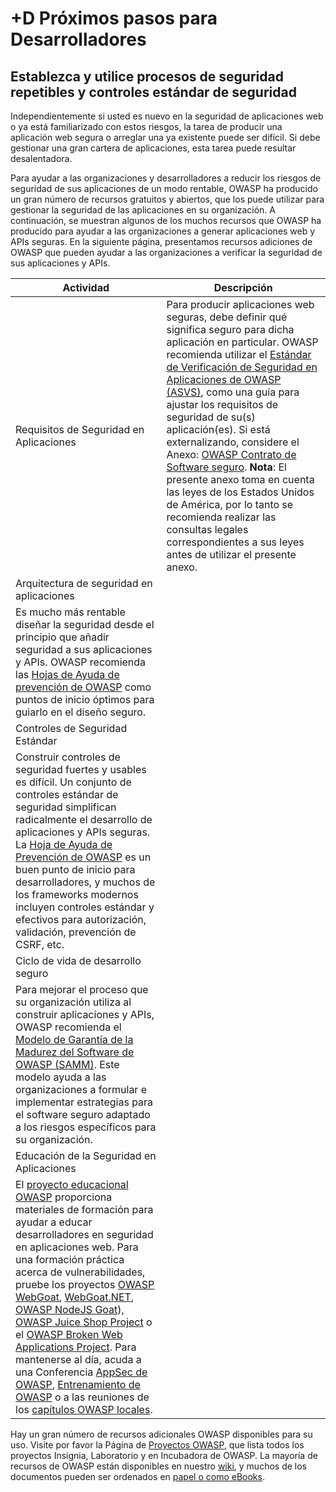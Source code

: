 # +D Próximos pasos para Desarrolladores

## Establezca y utilice procesos de seguridad repetibles y controles estándar de seguridad

Independientemente si usted es nuevo en la seguridad de aplicaciones web o ya está familiarizado con estos riesgos, la tarea de producir una aplicación web segura o arreglar una ya existente puede ser difícil. Si debe gestionar una gran cartera de aplicaciones, esta tarea puede resultar desalentadora.

Para ayudar a las organizaciones y desarrolladores a reducir los riesgos de seguridad de sus aplicaciones de un modo rentable, OWASP ha producido un gran número de recursos gratuitos y abiertos, que los puede utilizar para gestionar la seguridad de las aplicaciones en su organización. A continuación, se muestran algunos de los muchos recursos que OWASP ha producido para ayudar a las organizaciones a generar aplicaciones web y APIs seguras. En la siguiente página, presentamos recursos adiciones de OWASP que pueden ayudar a las organizaciones a verificar la seguridad de sus aplicaciones y APIs.

| Actividad | Descripción |
| --- | --- |
| Requisitos de Seguridad en Aplicaciones | Para producir aplicaciones web seguras, debe definir qué significa seguro para dicha aplicación en particular. OWASP recomienda utilizar el [Estándar de Verificación de Seguridad en Aplicaciones de OWASP (ASVS)](https://owasp.org/www-project-application-security-verification-standard/), como una guía para ajustar los requisitos de seguridad de su(s) aplicación(es). Si está externalizando, considere el Anexo: [OWASP Contrato de Software seguro](https://owasp.org/www-community/OWASP_Secure_Software_Contract_Annex). **Nota**: El presente anexo toma en cuenta las leyes de los Estados Unidos de América, por lo tanto se recomienda realizar las consultas legales correspondientes a sus leyes antes de utilizar el presente anexo. |
| Arquitectura de seguridad en aplicaciones | 
Es mucho más rentable diseñar la seguridad desde el principio que añadir seguridad a sus aplicaciones y APIs. OWASP recomienda las [Hojas de Ayuda de prevención de OWASP](https://cheatsheetseries.owasp.org/) como puntos de inicio óptimos para guiarlo en el diseño seguro. |
| Controles de Seguridad Estándar | 
Construir controles de seguridad fuertes y usables es  difícil. Un conjunto de controles estándar de seguridad simplifican radicalmente el desarrollo de aplicaciones y APIs seguras. La [Hoja de Ayuda de Prevención de OWASP](https://cheatsheetseries.owasp.org/) es un buen punto de inicio para desarrolladores, y muchos de los frameworks modernos incluyen controles estándar y efectivos para autorización, validación, prevención de CSRF, etc. |
| Ciclo de vida de desarrollo seguro | 
Para mejorar el proceso que su organización utiliza al construir aplicaciones y APIs, OWASP recomienda el [Modelo de Garantía de la Madurez del Software de OWASP (SAMM)](https://owasp.org/www-project-samm/). Este modelo ayuda a las organizaciones a formular e implementar estrategias para el software seguro adaptado a los riesgos específicos para su organización.|
| Educación de la Seguridad en Aplicaciones | 
El [proyecto educacional OWASP](https://owasp.org/www-committee-education-and-training/) proporciona materiales de formación para ayudar a educar desarrolladores en seguridad en aplicaciones web. Para una formación práctica acerca de vulnerabilidades, pruebe los proyectos [OWASP WebGoat](https://owasp.org/www-project-webgoat/), [WebGoat.NET](https://github.com/jerryhoff/WebGoat.NET), [OWASP NodeJS Goat](https://owasp.org/www-project-node.js-goat/)), [OWASP Juice Shop Project](https://owasp.org/www-project-juice-shop/) o el [OWASP Broken Web Applications Project](https://github.com/chuckfw/owaspbwa/). Para mantenerse al día, acuda a una Conferencia [AppSec de OWASP](https://owasp.org/events/), [Entrenamiento de OWASP](https://owasp.org/events/) o a las reuniones de los [capítulos OWASP locales](https://owasp.org/chapters/).|

Hay un gran número de recursos adicionales OWASP disponibles para su uso. Visite por favor la Página de [Proyectos OWASP](https://owasp.org/projects/), que lista todos los proyectos Insignia, Laboratorio y en Incubadora de OWASP. La mayoría de recursos de OWASP están disponibles en nuestro [wiki](https://owasp.org/), y muchos de los documentos pueden ser ordenados en [papel o como eBooks](https://stores.lulu.com/owasp).